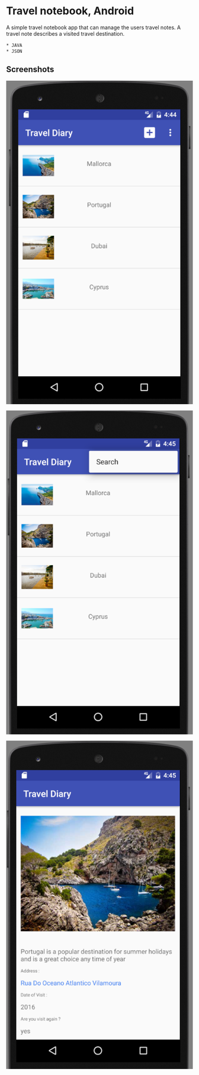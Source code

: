 # Travel notebook, Android

A simple travel notebook app that can manage the users travel notes. A travel note describes a visited travel destination.

```
* JAVA
* JSON

```

## Screenshots

<p align="center">
  <img src="example.png" width="550"/>
</p>


<p align="center">
  <img src="example_1.png" width="550"/>
</p>

<p align="center">
  <img src="example_2.png" width="550"/>
</p>

